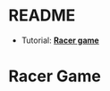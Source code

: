 # README

* Tutorial: **[Racer game](https://codeincomplete.com/posts/javascript-racer/)**

# Racer Game

